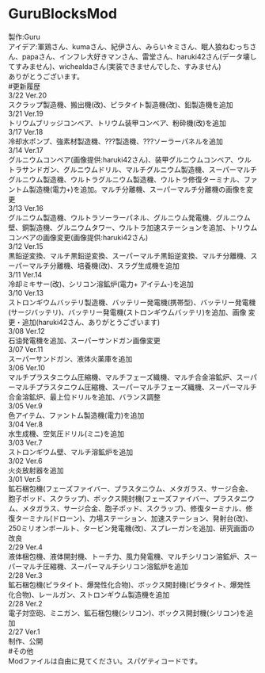 # GuruBlocksMod
製作:Guru<br>
アイデア:軍鶏さん、kumaさん、紀伊さん、みらい☆ミさん、眠人狼ねむっちさん、papaさん、インフレ大好きマンさん、雷堂さん、haruki42さん(データ壊してすみません)、wichealdaさん(実装できませんでした、すみません)<br>
ありがとうございます。<br>
#更新履歴<br>
3/22 Ver.20<br>
スクラップ製造機、搬出機(改)、ピラタイト製造機(改)、鉛製造機を追加<br>
3/21 Ver.19<br>
トリウムブリッジコンベア、トリウム装甲コンベア、粉砕機(改)を追加<br>
3/17 Ver.18<br>
冷却水ポンプ、強素材製造機、???製造機、???ソーラーパネルを追加<br>
3/14 Ver.17<br>
グルニウムコンベア(画像提供:haruki42さん)、装甲グルニウムコンベア、ウルトラサンドガン、グルニウムドリル、マルチグルニウム製造機、スーパーマルチグルニウム製造機、ウルトラグルニウム製造機、ウルトラ修復ターミナル、ファントム製造機(電力+)を追加。マルチ分離機、スーパーマルチ分離機の画像を変更<br>
3/13 Ver.16<br>
グルニウム製造機、ウルトラソーラーパネル、グルニウム発電機、グルニウム壁、銅製造機、グルニウムタワー、ウルトラ加速ステーションを追加、トリウムコンベアの画像変更(画像提供:haruki42さん)<br>
3/12 Ver.15<br>
黒鉛逆変換、マルチ黒鉛逆変換、スーパーマルチ黒鉛逆変換、マルチ分離機、スーパーマルチ分離機、培養機(改)、スラグ生成機を追加<br>
3/11 Ver.14<br>
冷却ミキサー(改)、シリコン溶鉱炉(電力+ アイテム-)を追加<br>
3/10 Ver.13<br>
ストロンギウムバッテリ製造機、バッテリー発電機(携帯型)、バッテリー発電機(サージバッテリ)、バッテリー発電機(ストロンギウムバッテリ)を追加、画像 変更・追加(haruki42さん、ありがとうございます)<br>
3/08 Ver.12<br>
石油発電機を追加、スーパーサンドガン画像変更<br>
3/07 Ver.11<br>
スーパーサンドガン、液体火薬庫を追加<br>
3/06 Ver.10<br>
マルチプラスタニウム圧縮機、マルチフェーズ織機、マルチ合金溶鉱炉、スーパーマルチプラスタニウム圧縮機、スーパーマルチフェーズ織機、スーパーマルチ合金溶鉱炉、最上位ドリルを追加、バランス調整<br>
3/05 Ver.9<br>
色アイテム、ファントム製造機(電力)を追加<br>
3/04 Ver.8<br>
水生成機、空気圧ドリル(ミニ)を追加<br>
3/03 Ver.7<br>
ストロンギウム壁、マルチ溶鉱炉を追加<br>
3/02 Ver.6<br>
火炎放射器を追加<br>
3/01 Ver.5<br>
鉱石梱包機(フェーズファイバー、プラスタニウム、メタガラス、サージ合金、胞子ポッド、スクラップ)、ボックス開封機(フェーズファイバー、プラスタニウム、メタガラス、サージ合金、胞子ポッド、スクラップ)、修復ターミナル、修復ターミナル(ドローン)、力場ステーション、加速ステーション、発射台(改)、250ミリオンボールト、タービン発電機(改)、スプレーガンを追加、研究画面の改良<br>
2/29 Ver.4<br>
液体梱包機、液体開封機、トーチ力、風力発電機、マルチシリコン溶鉱炉、スーパーマルチ圧縮機、スーパーマルチシリコン溶鉱炉を追加<br>
2/28 Ver.3<br>
鉱石梱包機(ピラタイト、爆発性化合物)、ボックス開封機(ピラタイト、爆発性化合物)、レールガン、ストロンギウム製造機を追加<br>
2/28 Ver.2<br>
電子対空砲、ミニガン、鉱石梱包機(シリコン)、ボックス開封機(シリコン)を追加<br>
2/27 Ver.1<br>
制作、公開<br>
#その他<br>
Modファイルは自由に見てください。スパゲティコードです。<br>
